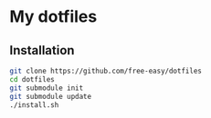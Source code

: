 # My dotfiles

## Installation

```sh
git clone https://github.com/free-easy/dotfiles
cd dotfiles
git submodule init
git submodule update
./install.sh
```

